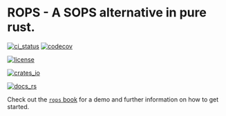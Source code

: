 # ROPS - A SOPS alternative in pure rust.

[![ci_status](https://img.shields.io/github/actions/workflow/status/gibbz00/rops/ci.yml?style=for-the-badge)](https://github.com/gibbz00/rops/actions/workflows/ci.yml)
[![codecov](https://img.shields.io/codecov/c/gh/gibbz00/rops?token=nOnGXghHYk&style=for-the-badge)](https://codecov.io/gh/gibbz00/rops)

[![license](https://img.shields.io/github/license/gibbz00/rops.svg?style=for-the-badge)](https://github.com/gibbz00/rops/blob/main/LICENSE)

[![crates_io](https://img.shields.io/crates/v/rops.svg?style=for-the-badge)](https://crates.io/crates/rops)

[![docs_rs](https://img.shields.io/docsrs/rops/latest.svg?style=for-the-badge)](https://docs.rs/rops)

Check out the [`rops` book](https://gibbz00.github.io/rops/) for a demo and further information on how to get started.
